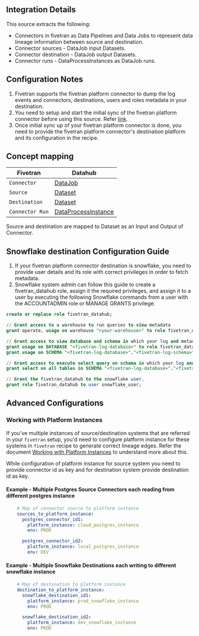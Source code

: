 ## Integration Details

This source extracts the following:

- Connectors in fivetran as Data Pipelines and Data Jobs to represent data lineage information between source and destination.
- Connector sources - DataJob input Datasets.
- Connector destination - DataJob output Datasets.
- Connector runs - DataProcessInstances as DataJob runs.

## Configuration Notes

1. Fivetran supports the fivetran platform connector to dump the log events and connectors, destinations, users and roles metadata in your destination.
2. You need to setup and start the initial sync of the fivetran platform connector before using this source. Refer [link](https://fivetran.com/docs/logs/fivetran-platform/setup-guide).
3. Once initial sync up of your fivetran platform connector is done, you need to provide the fivetran platform connector's destination platform and its configuration in the recipe.

## Concept mapping 

| Fivetran		   | Datahub												    |
|--------------------------|--------------------------------------------------------------------------------------------------------|
| `Connector`              | [DataJob](https://datahubproject.io/docs/generated/metamodel/entities/datajob/)       	            |
| `Source`                 | [Dataset](https://datahubproject.io/docs/generated/metamodel/entities/dataset/)                        |
| `Destination`            | [Dataset](https://datahubproject.io/docs/generated/metamodel/entities/dataset/)                        |
| `Connector Run`          | [DataProcessInstance](https://datahubproject.io/docs/generated/metamodel/entities/dataprocessinstance) |

Source and destination are mapped to Dataset as an Input and Output of Connector.

## Snowflake destination Configuration Guide
1. If your fivetran platform connector destination is snowflake, you need to provide user details and its role with correct privileges in order to fetch metadata.
2. Snowflake system admin can follow this guide to create a fivetran_datahub role, assign it the required privileges, and assign it to a user by executing the following Snowflake commands from a user with the ACCOUNTADMIN role or MANAGE GRANTS privilege.

```sql
create or replace role fivetran_datahub;

// Grant access to a warehouse to run queries to view metadata
grant operate, usage on warehouse "<your-warehouse>" to role fivetran_datahub;

// Grant access to view database and schema in which your log and metadata tables exist
grant usage on DATABASE "<fivetran-log-database>" to role fivetran_datahub;
grant usage on SCHEMA "<fivetran-log-database>"."<fivetran-log-schema>" to role fivetran_datahub;

// Grant access to execute select query on schema in which your log and metadata tables exist
grant select on all tables in SCHEMA "<fivetran-log-database>"."<fivetran-log-schema>" to role fivetran_datahub;

// Grant the fivetran_datahub to the snowflake user.
grant role fivetran_datahub to user snowflake_user;
```

## Advanced Configurations

### Working with Platform Instances
If you've multiple instances of source/destination systems that are referred in your `fivetran` setup, you'd need to configure platform instance for these systems in `fivetran` recipe to generate correct lineage edges. Refer the document [Working with Platform Instances](https://datahubproject.io/docs/platform-instances) to understand more about this.

While configuration of platform instance for source system you need to provide connector id as key and for destination system provide destination id as key.

#### Example - Multiple Postgres Source Connectors each reading from different postgres instance
```yml
    # Map of connector source to platform instance
    sources_to_platform_instance:
      postgres_connector_id1: 
        platform_instance: cloud_postgres_instance
        env: PROD

      postgres_connector_id2:
        platform_instance: local_postgres_instance
        env: DEV
```

#### Example - Multiple Snowflake Destinations each writing to different snowflake instance
```yml
    # Map of destination to platform instance
    destination_to_platform_instance:
      snowflake_destination_id1: 
        platform_instance: prod_snowflake_instance
        env: PROD

      snowflake_destination_id2:
        platform_instance: dev_snowflake_instance
        env: PROD
```




